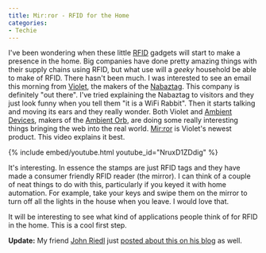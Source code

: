 ```yaml
---
title: Mir:ror - RFID for the Home
categories:
- Techie
---
```


I've been wondering when these little [RFID](http://en.wikipedia.org/wiki/Rfid) gadgets will start to make a presence in the home. Big companies have done pretty amazing things with their supply chains using RFID, but what use will a _geeky_ household be able to make of RFID. There hasn't been much.
I was interested to see an email this morning from [Violet](http://www.violet.net/), the makers of the [Nabaztag](http://www.nabaztag.com/en/index.html). This company is definitely "out there". I've tried explaining the Nabaztag to visitors and they just look funny when you tell them "it is a WiFi Rabbit". Then it starts talking and moving its ears and they really wonder. Both Violet and [Ambient Devices](http://ambientdevices.com/), makers of the [Ambient Orb](http://ambientdevices.com/cat/orb/orborder.html), are doing some really interesting things bringing the web into the real world. [Mir:ror](http://www.violet.net/_mirror-give-powers-to-your-objects.html) is Violet's newest product. This video explains it best.

{% include embed/youtube.html youtube_id="NruxD1ZDdig" %}

It's interesting. In essence the stamps are just RFID tags and they have made a consumer friendly RFID reader (the mirror). I can think of a couple of neat things to do with this, particularly if you keyed it with home automation. For example, take your keys and swipe them on the mirror to turn off all the lights in the house when you leave. I would love that.

It will be interesting to see what kind of applications people think of for RFID in the home. This is a cool first step.

**Update:** My friend [John Riedl](http://www.cs.umn.edu/~riedl) just [posted about this on his blog](http://grouplens.org/node/264) as well.
